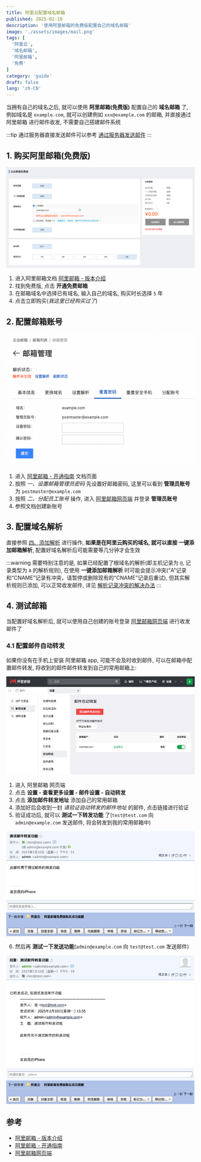 ```yaml
---
title: 阿里云配置域名邮箱
published: 2025-02-10
description: '使用阿里邮箱的免费版配置自己的域名邮箱'
image: './assets/images/mail.png'
tags: [
  '阿里云',
  '域名邮箱',
  '阿里邮箱',
  '免费'
]
category: 'guide'
draft: false 
lang: 'zh-CN'
---
```


当拥有自己的域名之后, 就可以使用 **阿里邮箱(免费版)** 配置自己的 **域名邮箱** 了, 例如域名是 `example.com`, 就可以创建例如 `xxx@example.com` 的邮箱, 并直接通过 阿里邮箱 进行邮件收发, 不需要自己搭建邮件系统

:::tip
通过服务器直接发送邮件可以参考 [通过服务器发送邮件](http://localhost:4321/posts/2025/server-mail/)
:::

## 1. 购买阿里邮箱(免费版)
![](./assets/images/aliyun-mail-pay.png)

1. 进入阿里邮箱文档 [阿里邮箱 - 版本介绍](https://help.aliyun.com/document_detail/437165.html)
2. 找到免费版, 点击 **开通免费邮箱**
3. 在邮箱域名中选择已有域名, 输入自己的域名, 购买时长选择 `5` 年
4. 点击立即购买(*我这里已经购买过了*)

## 2. 配置邮箱账号
![](./assets/images/aliyun-mail-password.png)

1. 进入 [阿里邮箱 - 开通指南](https://help.aliyun.com/document_detail/36698.html) 文档页面
2. 按照 *一、设置邮箱管理员密码* 先设置好邮箱密码, 这里可以看到 **管理员账号** 为 `postmaster@example.com`
3. 按照 *二、分配员工账号* 操作, 进入 [阿里邮箱网页端](https://qiye.aliyun.com/?spm=a2c4g.11186623.0.0.67282e6a1kYYTI) 并登录 **管理员账号**
4. 参照文档创建新账号

## 3. 配置域名解析
直接参照 [四、添加解析](https://help.aliyun.com/document_detail/36698.html?spm=a2c4g.11186623.help-menu-35466.d_4_1.190266f8DIfE4a&scm=20140722.H_36698._.OR_help-T_cn~zh-V_1#:~:text=%E8%BF%87%E6%AD%A4%E6%AD%A5%E9%AA%A4%E3%80%82-,%E5%9B%9B%E3%80%81%E6%B7%BB%E5%8A%A0%E8%A7%A3%E6%9E%90,-%E6%B8%A9%E9%A6%A8%E6%8F%90%E7%A4%BA%EF%BC%9A%E6%8C%89) 进行操作, **如果是在阿里云购买的域名, 就可以直接 一键添加邮箱解析**, 配置好域名解析后可能需要等几分钟才会生效


:::warning
需要特别注意的是, 如果已经配置了根域名的解析(即主机记录为 `@`, 记录类型为 `A` 的解析规则), 在使用 **一键添加邮箱解析** 时可能会提示冲突(“A”记录和“CNAME”记录有冲突，请暂停或删除现有的“CNAME”记录后重试), 但其实解析规则已添加, 可以正常收发邮件, 详见 [解析记录冲突的解决办法](https://help.aliyun.com/zh/dns/dns-record-conflict-rules?spm=a2c4g.11186623.0.0.ea9c60b4rqeNNs)
:::

## 4. 测试邮箱
当配置好域名解析后, 就可以使用自己创建的账号登录 [阿里邮箱网页端](https://qiye.aliyun.com/?spm=a2c4g.11186623.0.0.67282e6a1kYYTI) 进行收发邮件了

### 4.1 配置邮件自动转发
如果你没有在手机上安装 阿里邮箱 app, 可能不会及时收到邮件, 可以在邮箱中配置邮件转发, 将收到的邮件邮件转发到自己的常用邮箱上:

![](./assets/images/aliyun-mail-repost.png)

1. 进入 阿里邮箱 网页端
2. 点击 **设置 - 查看更多设置 - 邮件设置 - 自动转发**
3. 点击 **添加邮件转发地址** 添加自己的常用邮箱
4. 添加好后会收到一封 *请验证自动转发的邮件地址* 的邮件, 点击链接进行验证
5. 验证成功后, 就可以 **测试一下转发功能** 了(`test@test.com` 向 `admin@example.com` 发送邮件, 将会转发到我的常用邮箱中)

![](./assets/images/aliyun-mail-repost-test.png)

6. 然后再 **测试一下发送功能**(`admin@example.com` 向 `test@test.com` 发送邮件)

![](./assets/images/aliyun-mail-send.png)

## 参考
- [阿里邮箱 - 版本介绍](https://help.aliyun.com/document_detail/437165.html)
- [阿里邮箱 - 开通指南](https://help.aliyun.com/document_detail/36698.html)
- [阿里邮箱网页端](https://qiye.aliyun.com)
